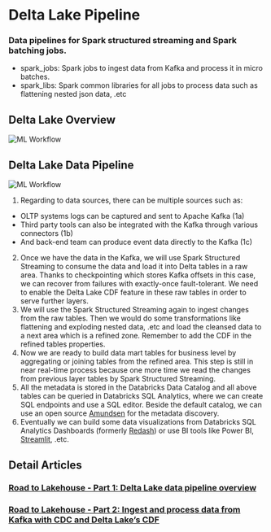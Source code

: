 # Delta Lake Pipeline

### Data pipelines for Spark structured streaming and Spark batching jobs.
- spark_jobs: Spark jobs to ingest data from Kafka and process it in micro batches.
- spark_libs: Spark common libraries for all jobs to process data such as flattening nested json data, .etc


## Delta Lake Overview
![ML Workflow](https://raw.githubusercontent.com/tam159/delta-lake-pipeline/main/images/Delta-Lake.png)

## Delta Lake Data Pipeline
![ML Workflow](https://raw.githubusercontent.com/tam159/delta-lake-pipeline/main/images/Lakehouse-Pipeline.png)

1. Regarding to data sources, there can be multiple sources such as:
- OLTP systems logs can be captured and sent to Apache Kafka (1a)
- Third party tools can also be integrated with the Kafka through various connectors (1b)
- And back-end team can produce event data directly to the Kafka (1c)
2. Once we have the data in the Kafka, we will use Spark Structured Streaming to consume the data and load it into Delta tables in a raw area. Thanks to checkpointing which stores Kafka offsets in this case, we can recover from failures with exactly-once fault-tolerant. We need to enable the Delta Lake CDF feature in these raw tables in order to serve further layers.
3. We will use the Spark Structured Streaming again to ingest changes from the raw tables. Then we would do some transformations like flattening and exploding nested data, .etc and load the cleansed data to a next area which is a refined zone. Remember to add the CDF in the refined tables properties.
4. Now we are ready to build data mart tables for business level by aggregating or joining tables from the refined area. This step is still in near real-time process because one more time we read the changes from previous layer tables by Spark Structured Streaming.
5. All the metadata is stored in the Databricks Data Catalog and all above tables can be queried in Databricks SQL Analytics, where we can create SQL endpoints and use a SQL editor. Beside the default catalog, we can use an open source [Amundsen](https://github.com/amundsen-io/amundsen) for the metadata discovery.
6. Eventually we can build some data visualizations from Databricks SQL Analytics Dashboards (formerly [Redash](https://github.com/getredash/redash)) or use BI tools like Power BI, [Streamlit](https://github.com/streamlit/streamlit), .etc.

## Detail Articles

### [Road to Lakehouse - Part 1: Delta Lake data pipeline overview][Road to Lakehouse - Part 1]
### [Road to Lakehouse - Part 2: Ingest and process data from Kafka with CDC and Delta Lake’s CDF][Road to Lakehouse - Part 2]


<!-- links -->
[Road to Lakehouse - Part 1]: https://www.linkedin.com/pulse/road-lakehouse-part-1-delta-lake-data-pipeline-overview-tam-nguyen
[Road to Lakehouse - Part 2]: https://tam159.medium.com/road-to-lakehouse-part-2-ingest-and-process-data-from-kafka-with-cdc-and-delta-lakes-cdf-318708468a47
